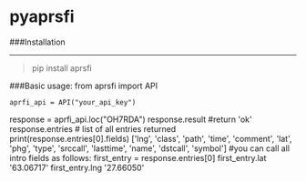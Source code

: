 # pyaprsfi
###Installation
***

>pip install aprsfi

###Basic usage:
	from aprsfi import API

	aprfi_api = API("your_api_key")
  response = aprfi_api.loc("OH7RDA")
  response.result #return 'ok'
	response.entries # list of all entries returned
	print(response.entries[0].fields)
	['lng', 'class',  'path',  'time',  'comment',  'lat',  'phg',  'type',
   'srccall',  'lasttime',  'name',  'dstcall',  'symbol']
	#you can call all intro fields as follows:
	first_entry = response.entries[0]
	first_entry.lat
	'63.06717'
	first_entry.lng
	'27.66050'
